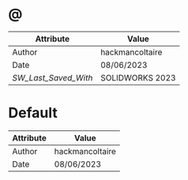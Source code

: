 # @
| Attribute | Value |
| ---  | ---     |
| Author | hackmancoltaire |
| Date | 08/06/2023 |
| _SW_Last_Saved_With_ | SOLIDWORKS 2023 |
# Default
| Attribute | Value |
| ---  | ---     |
| Author | hackmancoltaire |
| Date | 08/06/2023 |
